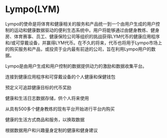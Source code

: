 # Lympo(LYM)

Lympo的使命是将体育和健康相关的服务和产品统一到一个由用户生成的用户控制的运动和健康数据驱动的便利生态系统中。用户将能够通过由健身教练、健身房、体育赛事、员工、健康保险公司等组织的挑战获得LYM代币的健康应用程序和/或可穿戴设备，并赢得LYM代币。在不久的将来，代币也将用于Lympo市场上的购买服务和产品，或投资于业内最有前途的公司，旨在利用Lympo用户的数据。

Lympo是由用户生成和用户控制的数据提供动力的激励和数据收集平台。

连接到健康应用程序和可穿戴设备的个人健康和保健钱包

预定义可追踪健康目标的代币奖励

健康和生活日志数据存储，供个人将来使用

从具有500多个健身教练的现有平台开始进行平台内购买

健康的生活方式商品和服务，以换取数据

根据数据用户和兴趣量身定制的健康和健身建议
